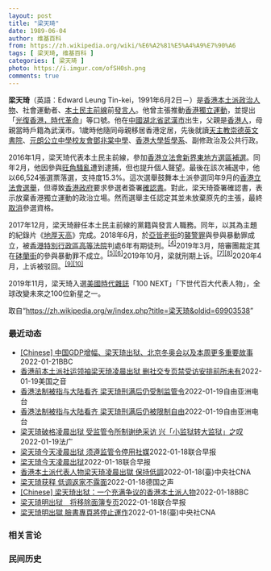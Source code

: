 ```yaml
---
layout: post
title: "梁天琦"
date: 1989-06-04
author: 维基百科
from: https://zh.wikipedia.org/wiki/%E6%A2%81%E5%A4%A9%E7%90%A6
tags: [ 梁天琦, 维基百科 ]
categories: [ 梁天琦 ]
photo: https://i.imgur.com/ofSH0sh.png
comments: true
---
```

<div class="mw-parser-output"><p class="mw-empty-elt">
</p>
<div id="noteTA-6a24fdc6" class="noteTA"><div class="noteTA-local"><div data-noteta-code="zh:让-雅克·卢梭;zh-hans:让-雅克·卢梭;zh-hant:讓-雅克·盧梭;zh-tw:尚-雅克·盧梭;zh-hk:莊-雅克·盧騷;zh-mo:讓-雅克·盧騷;"></div></div></div>

<p><b>梁天琦</b>（英語：<span lang="en">Edward Leung Tin-kei</span>，1991年6月2日<span class="useeditintro" title="Template:BLP editintro">－</span>）是<a href="/wiki/%E9%A6%99%E6%B8%AF" title="香港">香港</a><a href="/wiki/%E6%9C%AC%E5%9C%9F%E6%B4%BE_(%E9%A6%99%E6%B8%AF)" title="本土派 (香港)">本土派</a><a href="/wiki/%E6%94%BF%E6%B2%BB%E4%BA%BA%E7%89%A9" title="政治人物">政治人物</a>、社會運動者、<a href="/wiki/%E6%9C%AC%E5%9C%9F%E6%B0%91%E4%B8%BB%E5%89%8D%E7%B7%9A" title="本土民主前線">本土民主前線</a>前<a href="/wiki/%E5%8F%91%E8%A8%80%E4%BA%BA" title="发言人">發言人</a>。他曾主張推動<a href="/wiki/%E9%A6%99%E6%B8%AF%E7%8D%A8%E7%AB%8B%E9%81%8B%E5%8B%95" title="香港獨立運動">香港獨立運動</a>，並提出「<a href="/wiki/%E5%85%89%E5%BE%A9%E9%A6%99%E6%B8%AF%E6%99%82%E4%BB%A3%E9%9D%A9%E5%91%BD" class="mw-redirect" title="光復香港時代革命">光復香港，時代革命</a>」等口號。他在<a href="/wiki/%E4%B8%AD%E8%8F%AF%E4%BA%BA%E6%B0%91%E5%85%B1%E5%92%8C%E5%9C%8B" class="mw-redirect" title="中華人民共和國">中國</a><a href="/wiki/%E6%B9%96%E5%8C%97%E7%9C%81" title="湖北省">湖北省</a><a href="/wiki/%E6%AD%A6%E6%BC%A2%E5%B8%82" class="mw-redirect" title="武漢市">武漢市</a>出生，父親是<a href="/wiki/%E9%A6%99%E6%B8%AF%E4%BA%BA" title="香港人">香港人</a>，母親當時戶籍為武漢市。1歲時他隨同母親移居香港定居，先後就讀<a href="/wiki/%E5%A4%A9%E4%B8%BB%E6%95%99%E5%B4%87%E5%BE%B7%E8%8B%B1%E6%96%87%E6%9B%B8%E9%99%A2" title="天主教崇德英文書院">天主教崇德英文書院</a>、<a href="/wiki/%E5%85%83%E6%9C%97%E5%85%AC%E7%AB%8B%E4%B8%AD%E5%AD%B8%E6%A0%A1%E5%8F%8B%E6%9C%83%E9%84%A7%E5%85%86%E6%A3%A0%E4%B8%AD%E5%AD%B8" title="元朗公立中學校友會鄧兆棠中學">元朗公立中學校友會鄧兆棠中學</a>、<a href="/wiki/%E9%A6%99%E6%B8%AF%E5%A4%A7%E5%AD%B8" title="香港大學">香港大學</a><a href="/wiki/%E5%93%B2%E5%AD%B8%E7%B3%BB" title="哲學系">哲學系</a>、副修政治及公共行政。
</p><p>2016年1月，梁天琦代表本土民主前線，參加<a href="/wiki/2016%E5%B9%B4%E9%A6%99%E6%B8%AF%E7%AB%8B%E6%B3%95%E6%9C%83%E6%96%B0%E7%95%8C%E6%9D%B1%E5%9C%B0%E6%96%B9%E9%81%B8%E5%8D%80%E8%A3%9C%E9%81%B8" title="2016年香港立法會新界東地方選區補選">香港立法會新界東地方選區補選</a>。同年2月，他因參與<a href="/wiki/2016%E5%B9%B4%E8%BE%B2%E6%9B%86%E6%96%B0%E5%B9%B4%E6%97%BA%E8%A7%92%E9%A8%B7%E4%BA%82" class="mw-redirect" title="2016年農曆新年旺角騷亂">旺角騷亂</a>遭到逮捕，但也提升個人聲望。最後在該次補選中，他以66,524張選票落選，支持度15.3%。這次選舉鼓舞本土派參選同年9月的<a href="/wiki/2016%E5%B9%B4%E9%A6%99%E6%B8%AF%E7%AB%8B%E6%B3%95%E6%9C%83%E9%81%B8%E8%88%89" title="2016年香港立法會選舉">香港立法會選舉</a>，但導致<a href="/wiki/%E9%A6%99%E6%B8%AF%E7%89%B9%E5%88%A5%E8%A1%8C%E6%94%BF%E5%8D%80%E6%94%BF%E5%BA%9C" title="香港特別行政區政府">香港政府</a>要求參選者簽署<a href="/wiki/2016%E5%B9%B4%E9%A6%99%E6%B8%AF%E7%AB%8B%E6%B3%95%E6%9C%83%E5%8F%83%E9%81%B8%E7%A2%BA%E8%AA%8D%E6%9B%B8%E9%A2%A8%E6%B3%A2" title="2016年香港立法會參選確認書風波">確認書</a>。對此，梁天琦簽署確認書，表示放棄香港獨立運動的政治立場。然而選舉主任認定其並未放棄原先的主張，最終<a href="/wiki/%E5%8F%96%E6%B6%88%E8%B5%84%E6%A0%BC" class="mw-redirect" title="取消资格">取消</a>參選資格。
</p><p>2017年12月，梁天琦辭任本土民主前線的黨籍與發言人職務。同年，以其為主題的紀錄片《<a href="/wiki/%E5%9C%B0%E5%8E%9A%E5%A4%A9%E9%AB%98" title="地厚天高">地厚天高</a>》完成。2018年6月，於<a href="/wiki/%E4%BA%9E%E7%9A%86%E8%80%81%E8%A1%97" title="亞皆老街">亞皆老街</a>的<a href="/wiki/%E8%A5%B2%E8%AD%A6%E7%BD%AA" title="襲警罪">襲警罪</a>與參與暴動罪成立，被<a href="/wiki/%E9%A6%99%E6%B8%AF%E7%89%B9%E5%88%AB%E8%A1%8C%E6%94%BF%E5%8C%BA%E9%AB%98%E7%AD%89%E6%B3%95%E9%99%A2" class="mw-redirect" title="香港特别行政区高等法院">香港特別行政區高等法院</a>判處6年有期徒刑。<sup id="cite_ref-4" class="reference"><a href="#cite_note-4">[4]</a></sup>2019年3月，陪審團裁定其在<a href="/wiki/%E7%A0%B5%E8%98%AD%E8%A1%97" title="砵蘭街">砵蘭街</a>的參與暴動罪不成立。<sup id="cite_ref-5" class="reference"><a href="#cite_note-5">[5]</a></sup><sup id="cite_ref-6" class="reference"><a href="#cite_note-6">[6]</a></sup>2019年10月，梁就刑期上诉。<sup id="cite_ref-7" class="reference"><a href="#cite_note-7">[7]</a></sup><sup id="cite_ref-8" class="reference"><a href="#cite_note-8">[8]</a></sup>2020年4月，上诉被驳回。<sup id="cite_ref-9" class="reference"><a href="#cite_note-9">[9]</a></sup><sup id="cite_ref-10" class="reference"><a href="#cite_note-10">[10]</a></sup>
</p><p>2019年11月，梁天琦入選<a href="/wiki/%E7%BE%8E%E5%9C%8B" class="mw-redirect" title="美國">美國</a><a href="/wiki/%E6%99%82%E4%BB%A3%E9%9B%9C%E8%AA%8C" title="時代雜誌">時代雜誌</a>「100 NEXT」「下世代百大代表人物」，全球改變未來之100位新星之一。
</p>
</div><noscript><img src="//zh.wikipedia.org/wiki/Special:CentralAutoLogin/start?type=1x1" alt="" title="" width="1" height="1" style="border: none; position: absolute;"></noscript>
<div class="printfooter">取自“<a dir="ltr" href="https://zh.wikipedia.org/w/index.php?title=梁天琦&amp;oldid=69903538">https://zh.wikipedia.org/w/index.php?title=梁天琦&amp;oldid=69903538</a>”</div><div id="recent-news"><h3>最近动态</h3><ul><li><a href="https://nodebe4.github.io/waimei/2022-01-21/Chinese-%E4%B8%AD%E5%9B%BDGDP%E5%A2%9E%E5%B9%85-%E6%A2%81%E5%A4%A9%E7%90%A6%E5%87%BA%E7%8B%B1-%E5%8C%97%E4%BA%AC%E5%86%AC%E5%A5%A5%E4%BC%9A%E4%BB%A5%E5%8F%8A%E6%9C%AC%E5%91%A8%E6%9B%B4%E5%A4%9A%E9%87%8D%E8%A6%81%E6%95%85%E4%BA%8B" title="[Chinese] 中国GDP增幅、梁天琦出狱、北京冬奥会以及本周更多重要故事—— 中国GDP增幅、梁天琦出狱、北京冬奥会以及本周更多重要故事 1 小时前 图像来源，Getty Images 2...">[Chinese] 中国GDP增幅、梁天琦出狱、北京冬奥会以及本周更多重要故事</a><time>2022-01-21</time><a class="tag">BBC</a></li>
<li><a href="https://nodebe4.github.io/waimei/2022-01-19/%E9%A6%99%E6%B8%AF%E5%89%8D%E6%9C%AC%E5%9C%9F%E6%B4%BE%E7%A4%BE%E8%BF%90%E9%A2%86%E8%A2%96%E6%A2%81%E5%A4%A9%E7%90%A6%E5%87%8C%E6%99%A8%E5%87%BA%E7%8B%B1-%E5%88%A0%E7%A4%BE%E4%BA%A4%E4%B8%93%E9%A1%B5%E7%A6%81%E5%8F%97%E8%AE%BF%E5%AE%89%E6%8E%92%E5%89%8D%E6%89%80%E6%9C%AA%E6%9C%89" title="香港前本土派社运领袖梁天琦凌晨出狱 删社交专页禁受访安排前所未有—— Wed, 19 Jan 2022 18:29:26 GMT 2018年6月11日梁天琦(左二)前往高等法院听取对他的判决 主...">香港前本土派社运领袖梁天琦凌晨出狱 删社交专页禁受访安排前所未有</a><time>2022-01-19</time><a class="tag">美国之音</a></li>
<li><a href="https://nodebe4.github.io/waimei/2022-01-19/%E9%A6%99%E6%B8%AF%E6%B3%95%E5%88%B6%E8%A2%AB%E6%8C%87%E4%B8%8E%E5%A4%A7%E9%99%86%E7%9C%8B%E9%BD%90-%E6%A2%81%E5%A4%A9%E7%90%A6%E5%88%91%E6%BB%A1%E5%90%8E%E4%BB%8D%E5%8F%97%E5%88%B6%E7%9B%91%E7%AE%A1%E4%BB%A4" title="香港法制被指与大陆看齐 梁天琦刑满后仍受制监管令—— 暴动罪刑满的稥港社运领袖梁天琦出狱后仍然受到监管令规管，未能真正重获自由。香港有大律师表示，监管令一般用于协助释囚重新融入社会，质疑接受媒体...">香港法制被指与大陆看齐   梁天琦刑满后仍受制监管令</a><time>2022-01-19</time><a class="tag">自由亚洲电台</a></li>
<li><a href="https://nodebe4.github.io/waimei/2022-01-19/%E9%A6%99%E6%B8%AF%E6%B3%95%E5%88%B6%E8%A2%AB%E6%8C%87%E4%B8%8E%E5%A4%A7%E9%99%86%E7%9C%8B%E9%BD%90-%E6%A2%81%E5%A4%A9%E7%90%A6%E5%88%91%E6%BB%A1%E5%90%8E%E4%BB%8D%E8%A2%AB%E9%99%90%E5%88%B6%E8%87%AA%E7%94%B1" title="香港法制被指与大陆看齐 梁天琦刑满后仍被限制自由—— 暴动罪刑满的香港社运领袖梁天琦出狱后仍然受到监管令的规管，未能真正重获自由。香港有大律师表示，监管令一般用于协助获释人员重新融入社会，因此质...">香港法制被指与大陆看齐   梁天琦刑满后仍被限制自由</a><time>2022-01-19</time><a class="tag">自由亚洲电台</a></li>
<li><a href="https://nodebe4.github.io/waimei/2022-01-19/%E6%A2%81%E5%A4%A9%E7%90%A6%E7%A0%B4%E6%A0%BC%E5%87%8C%E6%99%A8%E5%87%BA%E7%8B%B1-%E5%8F%97%E7%9B%91%E7%AE%A1%E4%BB%A4%E6%89%80%E5%88%B6%E8%B0%A2%E7%BB%9D%E9%87%87%E8%AE%BF-%E5%85%B4-%E5%B0%8F%E7%9B%91%E7%8B%B1%E8%BD%AC%E5%A4%A7%E7%9B%91%E7%8B%B1-%E4%B9%8B%E5%8F%B9" title="梁天琦破格凌晨出狱 受监管令所制谢绝采访 兴「小监狱转大监狱」之叹—— 19/01/2022 - 09:26 Array 因暴动罪入狱四年的本土派领军人物、被指具分裂意味的「光复香港 时代革命」...">梁天琦破格凌晨出狱 受监管令所制谢绝采访 兴「小监狱转大监狱」之叹</a><time>2022-01-19</time><a class="tag">法广</a></li>
<li><a href="https://nodebe4.github.io/waimei/2022-01-18/%E6%A2%81%E5%A4%A9%E7%90%A6%E4%BB%8A%E5%A4%A9%E5%87%8C%E6%99%A8%E5%87%BA%E7%8B%B1-%E9%A1%BB%E9%81%B5%E7%9B%91%E7%AE%A1%E4%BB%A4%E5%81%9C%E7%94%A8%E7%A4%BE%E5%AA%92" title="梁天琦今天凌晨出狱 须遵监管令停用社媒—— 因暴动罪被判监6年的前香港“本土民主前线”发言人梁天琦，扣减假期后于今天凌晨刑满出狱。 据星岛日报报道，凌晨约3时，梁天琦由警方及惩教署安排下，离开大...">梁天琦今天凌晨出狱 须遵监管令停用社媒</a><time>2022-01-18</time><a class="tag">联合早报</a></li>
<li><a href="https://nodebe4.github.io/waimei/2022-01-18/%E6%A2%81%E5%A4%A9%E7%90%A6%E4%BB%8A%E5%A4%A9%E5%87%8C%E6%99%A8%E5%87%BA%E7%8B%B1" title="梁天琦今天凌晨出狱—— 因暴动罪被判监6年的前香港“本土民主前线”发言人梁天琦，扣减假期后于今天凌晨刑满出狱。 据星岛日报报道，凌晨约3时，梁天琦由警方及惩教署安排下，离开大屿山石壁监狱。 梁天...">梁天琦今天凌晨出狱</a><time>2022-01-18</time><a class="tag">联合早报</a></li>
<li><a href="https://nodebe4.github.io/waimei/2022-01-18/%E9%A6%99%E6%B8%AF%E6%9C%AC%E5%9C%9F%E6%B4%BE%E4%BB%A3%E8%A1%A8%E4%BA%BA%E7%89%A9%E6%A2%81%E5%A4%A9%E7%90%A6%E5%87%8C%E6%99%A8%E5%87%BA%E7%8D%84-%E4%BF%9D%E6%8C%81%E4%BD%8E%E8%AA%BF" title="香港本土派代表人物梁天琦凌晨出獄 保持低調—— 香港本土民主前線前發言人梁天琦因2016年旺角事件被裁定觸犯暴動及襲警罪，被判刑6年。（圖取自facebook.com/leungtinkei） ...">香港本土派代表人物梁天琦凌晨出獄 保持低調</a><time>2022-01-18</time><a class="tag">(臺)中央社CNA</a></li>
<li><a href="https://nodebe4.github.io/waimei/2022-01-18/%E6%A2%81%E5%A4%A9%E7%90%A6%E8%8E%B7%E9%87%8A-%E4%BD%8E%E8%B0%83%E8%BF%94%E5%AE%B6%E4%B8%8D%E9%9C%B2%E9%9D%A2" title="梁天琦获释 &nbsp;低调返家不露面—— 2022-01-19T01:10:49.948Z 图为2016年7月27日，梁天琦在高等法院外会见媒体。当时他与其他泛民主派的候选人向高等法院提出司法审查，质疑...">梁天琦获释  低调返家不露面</a><time>2022-01-18</time><a class="tag">德国之声</a></li>
<li><a href="https://nodebe4.github.io/waimei/2022-01-18/Chinese-%E6%A2%81%E5%A4%A9%E7%90%A6%E5%87%BA%E7%8B%B1-%E4%B8%80%E4%B8%AA%E5%85%85%E6%BB%A1%E4%BA%89%E8%AE%AE%E7%9A%84%E9%A6%99%E6%B8%AF%E6%9C%AC%E5%9C%9F%E6%B4%BE%E4%BA%BA%E7%89%A9" title="[Chinese] 梁天琦出狱：一个充满争议的香港本土派人物—— 梁天琦出狱：一个充满争议的香港本土派人物 1 小时前 图像来源，EPA 图像加注文字， 中国官媒和香港亲建制阵营称梁天琦鼓吹香港...">[Chinese] 梁天琦出狱：一个充满争议的香港本土派人物</a><time>2022-01-18</time><a class="tag">BBC</a></li>
<li><a href="https://nodebe4.github.io/waimei/2022-01-18/%E6%A2%81%E5%A4%A9%E7%90%A6%E6%98%8E%E5%87%BA%E7%8B%B1-%E5%B0%86%E7%A7%BB%E9%99%A4%E9%9D%A2%E7%B0%BF%E4%B8%93%E9%A1%B5" title="梁天琦明出狱　将移除面簿专页—— 香港“本土民主前线”前发言人梁天琦将于明天（19日）出狱，他的面簿（Facebook）专页将移除。 据香港01报道，梁天琦因参与2016年农历新年旺角骚乱，于2...">梁天琦明出狱　将移除面簿专页</a><time>2022-01-18</time><a class="tag">联合早报</a></li>
<li><a href="https://nodebe4.github.io/waimei/2022-01-18/%E6%A2%81%E5%A4%A9%E7%90%A6%E6%98%8E%E5%87%BA%E7%8D%84-%E8%87%89%E6%9B%B8%E5%B0%88%E9%A0%81%E5%B0%87%E5%81%9C%E6%AD%A2%E9%81%8B%E4%BD%9C" title="梁天琦明出獄 臉書專頁將停止運作—— （中央社記者張謙香港18日電）香港本土民主前線（本民前）前發言人梁天琦因為在獄中行為良好，預定明天出獄，其家人今天呼籲支持者不要前往接他出獄，並指梁天琦的社...">梁天琦明出獄 臉書專頁將停止運作</a><time>2022-01-18</time><a class="tag">(臺)中央社CNA</a></li>
</ul></div><div id="open-opinion"><h3>相关言论</h3><ul></ul></div><div id="mjls-record"><h3>民间历史</h3><ul></ul></div>